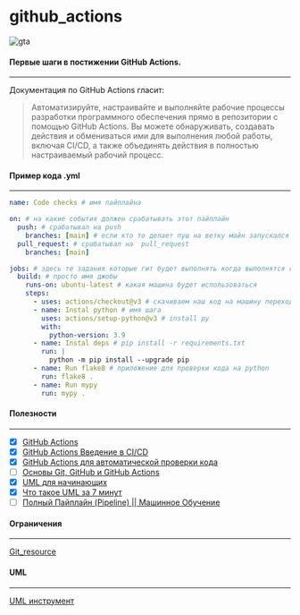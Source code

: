 # github_actions

![gta](https://files.readme.io/28e7267-Continuous-Deployment-con-GitHub-Actions.png)

#### Первые шаги в постижении GitHub Actions.
___
Документация по GitHub Actions гласит:
> Автоматизируйте, настраивайте и выполняйте рабочие процессы разработки программного обеспечения прямо в репозитории с помощью GitHub Actions. Вы можете обнаруживать, создавать действия и обмениваться ими для выполнения любой работы, включая CI/CD, а также объединять действия в полностью настраиваемый рабочий процесс.

#### Пример кода .yml
___
```yml
name: Code checks # имя пайплайна

on: # на какие события должен срабатывать этот пайплайн
  push: # срабатывал на push
    branches: [main] # если кто то делает пуш на ветку майн запускался что то
  pull_request: # срабатывал на  pull_request
    branches: [main]

jobs: # здесь те задания которые гит будет выполнять когда выполнятся события сверху
  build: # просто имя джобы
    runs-on: ubuntu-latest # какая машина будет использоваться
    steps:
      - uses: actions/checkout@v3 # скачиваем наш код на машину переход на рабочую область
      - name: Instal python # имя шага
        uses: actions/setup-python@v3 # install py
        with:
          python-version: 3.9
      - name: Instal deps # pip install -r requirements.txt
        run: |
          python -m pip install --upgrade pip
      - name: Run flake8 # приложение для проверки кода на python
        run: flake8 .
      - name: Run mypy
        run: mypy .
```

#### Полезности
____
- [X] [GitHub Actions](https://docs.github.com/ru/actions)
- [X] [GitHub Actions Введение в CI/CD](https://www.youtube.com/watch?v=e0A2hDObLmg&list=PLaanoSC551cPx2Ao0gMHLW_qkNXy1EVZ8&index=19)
- [X] [GitHub Actions для автоматической проверки кода](https://www.youtube.com/watch?v=NijFSs03Pd4&t=732s)
- [ ] [Основы Git, GitHub и GitHub Actions](https://www.youtube.com/watch?v=DK2PsTcSFFM&list=PLg5SS_4L6LYstwxTEOU05E0URTHnbtA0l)
- [X] [UML для начинающих](https://www.youtube.com/watch?v=0I9aIP5gKCg&list=PLPPIc-4tm3YTw3FUu75jsW4QgrXopfXhX)
- [X] [Что такое UML за 7 минут](https://www.youtube.com/watch?v=REr40AbD7U8)
- [ ] [Полный Пайплайн (Pipeline) || Машинное Обучение](https://www.youtube.com/watch?v=PbLa9DDq-98&t=521s)

#### Ограничения
____
[Git_resource](https://docs.github.com/en/billing/managing-billing-for-github-actions/about-billing-for-github-actions)

#### UML
____
[UML инструмент](https://plantuml.com/ru/)
